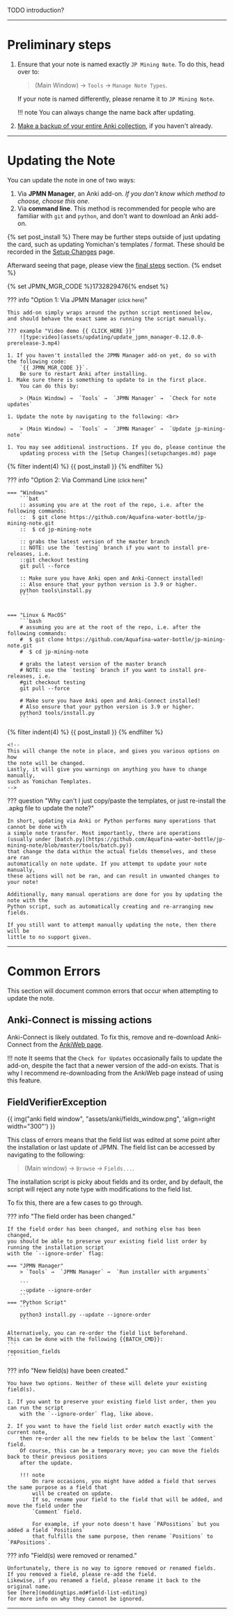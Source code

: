 TODO introduction?

---

# Preliminary steps
1. Ensure that your note is named exactly `JP Mining Note`.
    To do this, head over to:

    > (Main Window) →  `Tools` →  `Manage Note Types`.

    If your note is named differently, please rename it to `JP Mining Note`.

    !!! note
        You can always change the name back after updating.

1. [Make a backup of your entire Anki collection](faq.md#how-do-i-backup-my-anki-data),
    if you haven't already.


---

# Updating the Note

You can update the note in one of two ways:

1. Via **JPMN Manager**, an Anki add-on.
    *If you don't know which method to choose, choose this one*.
2. Via **command line**.
    This method is recommended for people who are familiar with `git` and `python`,
    and don't want to download an Anki add-on.


{% set post_install %}
There may be further steps outside of just updating the card,
such as updating Yomichan's templates / format.
These should be recorded in the [Setup Changes](setupchanges.md) page.

Afterward seeing that page, please view the [final steps](updating.md#final-steps) section.
{% endset %}

{% set JPMN_MGR_CODE %}1732829476{% endset %}

??? info "Option 1: Via JPMN Manager <small>(click here)</small>"

    This add-on simply wraps around the python script mentioned below,
    and should behave the exact same as running the script manually.

    ??? example "Video demo {{ CLICK_HERE }}"
        ![type:video](assets/updating/update_jpmn_manager-0.12.0.0-prerelease-3.mp4)

    1. If you haven't installed the JPMN Manager add-on yet, do so with the following code:
        `{{ JPMN_MGR_CODE }}`.
        Be sure to restart Anki after installing.
    1. Make sure there is something to update to in the first place.
        You can do this by:

        > (Main Window) →  `Tools` →  `JPMN Manager` →  `Check for note updates`

    1. Update the note by navigating to the following: <br>

        > (Main Window) →  `Tools` →  `JPMN Manager` →  `Update jp-mining-note`

    1. You may see additional instructions. If you do, please continue the
        updating process with the [Setup Changes](setupchanges.md) page


{% filter indent(4) %}
{{ post_install }}
{% endfilter %}


??? info "Option 2: Via Command Line <small>(click here)</small>"

    === "Windows"
        ```bat
        :: assuming you are at the root of the repo, i.e. after the following commands:
        ::  $ git clone https://github.com/Aquafina-water-bottle/jp-mining-note.git
        ::  $ cd jp-mining-note

        :: grabs the latest version of the master branch
        :: NOTE: use the `testing` branch if you want to install pre-releases, i.e.
        ::git checkout testing
        git pull --force

        :: Make sure you have Anki open and Anki-Connect installed!
        :: Also ensure that your python version is 3.9 or higher.
        python tools\install.py
        ```


    === "Linux & MacOS"
        ```bash
        # assuming you are at the root of the repo, i.e. after the following commands:
        #  $ git clone https://github.com/Aquafina-water-bottle/jp-mining-note.git
        #  $ cd jp-mining-note

        # grabs the latest version of the master branch
        # NOTE: use the `testing` branch if you want to install pre-releases, i.e.
        #git checkout testing
        git pull --force

        # Make sure you have Anki open and Anki-Connect installed!
        # Also ensure that your python version is 3.9 or higher.
        python3 tools/install.py
        ```

{% filter indent(4) %}
{{ post_install }}
{% endfilter %}


    <!--
    This will change the note in place, and gives you various options on how
    the note will be changed.
    Lastly, it will give you warnings on anything you have to change manually,
    such as Yomichan Templates.
    -->


??? question "Why can't I just copy/paste the templates, or just re-install the .apkg file to update the note?"

    In short, updating via Anki or Python performs many operations that cannot be done with
    a simple note transfer. Most importantly, there are operations
    (usually under [batch.py](https://github.com/Aquafina-water-bottle/jp-mining-note/blob/master/tools/batch.py))
    that change the data within the actual fields themselves, and these are ran
    automatically on note update. If you attempt to update your note manually,
    these actions will not be ran, and can result in unwanted changes to your note!

    Additionally, many manual operations are done for you by updating the note with the
    Python script, such as automatically creating and re-arranging new fields.

    If you still want to attempt manually updating the note, then there will be
    little to no support given.


---

# Common Errors
This section will document common errors that occur when attempting to update the note.


## Anki-Connect is missing actions
Anki-Connect is likely outdated.
To fix this, remove and re-download Anki-Connect from the
[AnkiWeb page](https://ankiweb.net/shared/info/2055492159).

!!! note
    It seems that the `Check for Updates` occasionally fails to update the add-on,
    despite the fact that a newer version of the add-on exists.
    That is why I recommend re-downloading from the AnkiWeb page
    instead of using this feature.



## FieldVerifierException

{{ img("anki field window", "assets/anki/fields_window.png", 'align=right width="300"') }}

This class of errors means that the field list was edited at some point
after the installation or last update of JPMN.
The field list can be accessed by navigating to the following:

> (Main window) →  `Browse` →  `Fields...`.

The installation script is picky about fields and its order, and by default, the script will reject
any note type with modifications to the field list.

To fix this, there are a few cases to go through.

??? info "The field order has been changed."

    If the field order has been changed, and nothing else has been changed,
    you should be able to preserve your existing field list order by running the installation script
    with the `--ignore-order` flag:

    === "JPMN Manager"
        > `Tools` →  `JPMN Manager` →  `Run installer with arguments`

        ```
        --update --ignore-order
        ```
    === "Python Script"
        ```
        python3 install.py --update --ignore-order
        ```

    Alternatively, you can re-order the field list beforehand.
    This can be done with the following {{BATCH_CMD}}:
    ```
    reposition_fields
    ```

??? info "New field(s) have been created."

    You have two options. Neither of these will delete your existing field(s).

    1. If you want to preserve your existing field list order, then you can run the script
        with the `--ignore-order` flag, like above.

    2. If you want to have the field list order match exactly with the current note,
        then re-order all the new fields to be below the last `Comment` field.
        Of course, this can be a temporary move; you can move the fields back to their previous positions
        after the update.

        !!! note
            On rare occasions, you might have added a field that serves the same purpose as a field that
            will be created on update.
            If so, rename your field to the field that will be added, and move the field under the
            `Comment` field.

            For example, if your note doesn't have `PAPositions` but you added a field `Positions`
            that fulfills the same purpose, then rename `Positions` to `PAPositions`.


??? info "Field(s) were removed or renamed."

    Unfortunately, there is no way to ignore removed or renamed fields.
    If you removed a field, please re-add the field.
    Likewise, if you renamed a field, please rename it back to the original name.
    See [here](moddingtips.md#field-list-editing)
    for more info on why they cannot be ignored.


---


